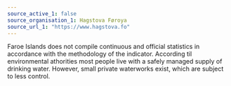 ```yaml
---
source_active_1: false
source_organisation_1: Hagstova Føroya
source_url_1: "https://www.hagstova.fo"
---
```

Faroe Islands does not compile continuous and official statistics in accordance with the methodology of the indicator. According til environmental athorities most people live with a safely managed supply of drinking water. However, small private waterworks exist, which are subject to less control.
